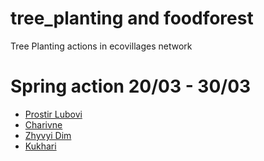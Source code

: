# tree_planting and foodforest
Tree Planting actions in ecovillages network 

# Spring action 20/03 - 30/03
- [Prostir Lubovi](https://github.com/maxzalevski/tree_planting/issues/4)
- [Charivne](https://github.com/maxzalevski/tree_planting/issues/1)
- [Zhyvyi Dim](https://github.com/maxzalevski/tree_planting/issues/5)
- [Kukhari](https://github.com/maxzalevski/tree_planting/issues/7)
